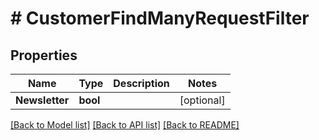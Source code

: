# # CustomerFindManyRequestFilter


## Properties 


Name | Type | Description | Notes
------------ | ------------- | ------------- | -------------
**Newsletter**| **bool** |   | [optional]


[[Back to Model list]](../../README.md#models) [[Back to API list]](../../README.md#endpoints) [[Back to README]](../../README.md)

